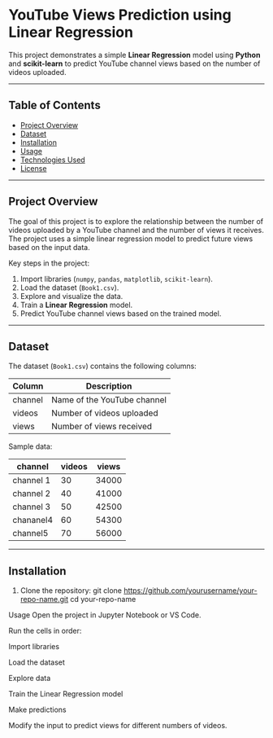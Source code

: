 # YouTube Views Prediction using Linear Regression

This project demonstrates a simple **Linear Regression** model using **Python** and **scikit-learn** to predict YouTube channel views based on the number of videos uploaded.

---

## Table of Contents
- [Project Overview](#project-overview)
- [Dataset](#dataset)
- [Installation](#installation)
- [Usage](#usage)
- [Technologies Used](#technologies-used)
- [License](#license)

---

## Project Overview

The goal of this project is to explore the relationship between the number of videos uploaded by a YouTube channel and the number of views it receives.  
The project uses a simple linear regression model to predict future views based on the input data.

Key steps in the project:
1. Import libraries (`numpy`, `pandas`, `matplotlib`, `scikit-learn`).
2. Load the dataset (`Book1.csv`).
3. Explore and visualize the data.
4. Train a **Linear Regression** model.
5. Predict YouTube channel views based on the trained model.

---

## Dataset

The dataset (`Book1.csv`) contains the following columns:

| Column   | Description                        |
|----------|------------------------------------|
| channel  | Name of the YouTube channel        |
| videos   | Number of videos uploaded          |
| views    | Number of views received           |

Sample data:

| channel   | videos | views  |
|-----------|--------|--------|
| channel 1 | 30     | 34000  |
| channel 2 | 40     | 41000  |
| channel 3 | 50     | 42500  |
| chananel4 | 60     | 54300  |
| channel5  | 70     | 56000  |

---

## Installation

1. Clone the repository:
git clone https://github.com/yourusername/your-repo-name.git
cd your-repo-name

Usage
Open the project in Jupyter Notebook or VS Code.

Run the cells in order:

Import libraries

Load the dataset

Explore data

Train the Linear Regression model

Make predictions

Modify the input to predict views for different numbers of videos.

